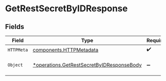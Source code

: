 # GetRestSecretByIDResponse


## Fields

| Field                                                                                                 | Type                                                                                                  | Required                                                                                              | Description                                                                                           |
| ----------------------------------------------------------------------------------------------------- | ----------------------------------------------------------------------------------------------------- | ----------------------------------------------------------------------------------------------------- | ----------------------------------------------------------------------------------------------------- |
| `HTTPMeta`                                                                                            | [components.HTTPMetadata](../../models/components/httpmetadata.md)                                    | :heavy_check_mark:                                                                                    | N/A                                                                                                   |
| `Object`                                                                                              | [*operations.GetRestSecretByIDResponseBody](../../models/operations/getrestsecretbyidresponsebody.md) | :heavy_minus_sign:                                                                                    | a list of RestSecret objects                                                                          |